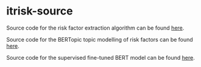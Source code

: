 # itrisk-source
Source code for the risk factor extraction algorithm can be found [here](https://github.com/vsong/edgar-10k-extractor).

Source code for the BERTopic topic modelling of risk factors can be found [here](https://github.com/vsong/itrisk-bertopic).

Source code for the supervised fine-tuned BERT model can be found [here](https://github.com/vsong/itrisk-bert-finetune).
